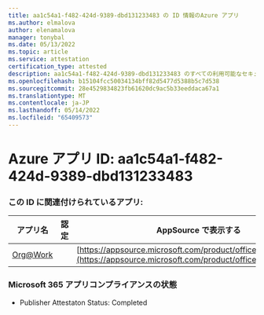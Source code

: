```yaml
---
title: aa1c54a1-f482-424d-9389-dbd131233483 の ID 情報のAzure アプリ
ms.author: elmalova
author: elenamalova
manager: tonybal
ms.date: 05/13/2022
ms.topic: article
ms.service: attestation
certification_type: attested
description: aa1c54a1-f482-424d-9389-dbd131233483 のすべての利用可能なセキュリティとコンプライアンス情報。
ms.openlocfilehash: b15104fcc50034134bff82d5477d5388b5c7d538
ms.sourcegitcommit: 28e4529834823fb61620dc9ac5b33eeddaca67a1
ms.translationtype: MT
ms.contentlocale: ja-JP
ms.lasthandoff: 05/14/2022
ms.locfileid: "65409573"
---
```

# <a name="azure-app-id-aa1c54a1-f482-424d-9389-dbd131233483"></a>Azure アプリ ID: aa1c54a1-f482-424d-9389-dbd131233483


### <a name="apps-associated-with-this-id"></a>この ID に関連付けられているアプリ:
| **アプリ名** | **認定** | **AppSource で表示する** |
|--------------|---------------|-----------------------|
| [Org@Work](../forward/WA200002461.md) |  | [https://appsource.microsoft.com/product/office/WA200002461](https://appsource.microsoft.com/product/office/WA200002461) |

### <a name="microsoft-365-app-compliance-status"></a>Microsoft 365 アプリコンプライアンスの状態
- Publisher Attestaton Status: Completed
